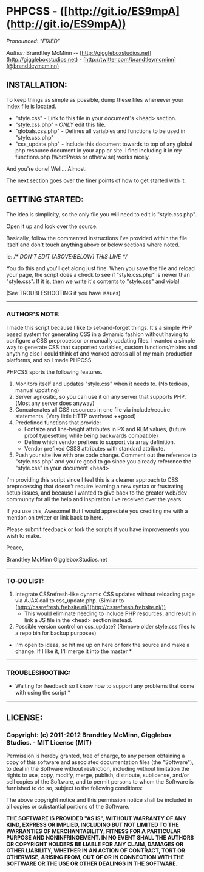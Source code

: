 # PHPCSS - ([http://git.io/ES9mpA](http://git.io/ES9mpA))

*Pronounced: "FIXED"*

*Author:* Brandtley McMinn -- [http://giggleboxstudios.net](http://giggleboxstudios.net) - [http://twitter.com/brandtleymcminn](@brandtleymcminn)


## INSTALLATION:
To keep things as simple as possible, dump these files whereever your index file is located.

+ "style.css" - Link to this file in your document's &lt;head&gt; section.
+ "style.css.php" - *ONLY* edit this file.
+ "globals.css.php" - Defines all variables and functions to be used in "style.css.php"
+ "css_update.php" - Include this document towards to top of any global php resource document in your app or site. I find including it in my functions.php (WordPress or otherwise) works nicely.

And you're done! Well... Almost.

The next section goes over the finer points of how to get started with it.


## GETTING STARTED:
The idea is simplicity, so the only file you will need to edit is "style.css.php".

Open it up and look over the source.

Basically, follow the commented instructions I've provided within the file itself and don't touch anything above or below sections where noted.

ie: _/* DON'T EDIT [ABOVE/BELOW] THIS LINE */_

You do this and you'll get along just fine. When you save the file and reload your page, the script does a check to see if "style.css.php" is newer than "style.css". If it is, then we write it's contents to "style.css" and viola!

(See TROUBLESHOOTING if you have issues)


- - -


### AUTHOR'S NOTE:
I made this script because I like to set-and-forget things. It's a simple PHP based system for generating CSS in a dynamic fashion without having to configure a CSS preprocessor or manually updating files. I wanted a simple way to generate CSS that supported variables, custom functions/mixins and anything else I could think of and worked across all of my main production platforms, and so I made PHPCSS.

PHPCSS sports the following features.

1. Monitors itself and updates "style.css" when it needs to. (No tedious, manual updating)
2. Server agnositic, so you can use it on any server that supports PHP. (Most any server does anyway)
3. Concatenates all CSS resources in one file via include/require statements. (Very little HTTP overhead ++good)
4. Predefined functions that provide:
    - Fontsize and line-height attributes in PX and REM values, (future proof typesetting while being backwards compatible)
    - Define which vendor prefixes to support via array definition.
    - Vendor prefixed CSS3 attributes with standard attribute.
5. Push your site live with one code change. Comment out the reference to "style.css.php" and you're good to go since you already reference the "style.css" in your document &lt;head&gt;

I'm providing this script since I feel this is a cleaner approach to CSS preprocessing that doesn't require learning a new syntax or frustrating setup issues, and because I wanted to give back to the greater web/dev community for all the help and inspiration I've received over the years.

If you use this, Awesome! But I would appreciate you crediting me with a mention on twitter or link back to here.

Please submit feedback or fork the scripts if you have improvements you wish to make.

Peace,

Brandtley McMinn
GiggleboxStudios.net


- - -


### TO-DO LIST:

1. Integrate CSSrefresh-like dynamic CSS updates without reloading page via AJAX call to css_update.php. (Similar to [http://cssrefresh.frebsite.nl/](http://cssrefresh.frebsite.nl/))
    - This would eliminate needing to include PHP resources, and result in link a JS file in the &lt;head&gt; section instead.
2. Possible version control on css_update? (Remove older style.css files to a repo bin for backup purposes)

* I'm open to ideas, so hit me up on here or fork the source and make a change. If I like it, I'll merge it into the master *


- - -


### TROUBLESHOOTING:
* Waiting for feedback so I know how to support any problems that come with using the script *


- - -

## LICENSE:

### Copyright: (c) 2011-2012 Brandtley McMinn, Gigglebox Studios. - MIT License (MIT)

Permission is hereby granted, free of charge, to any person obtaining a copy of this software and associated documentation files (the "Software"), to deal in the Software without restriction, including without limitation the rights to use, copy, modify, merge, publish, distribute, sublicense, and/or sell copies of the Software, and to permit persons to whom the Software is furnished to do so, subject to the following conditions:

The above copyright notice and this permission notice shall be included in all copies or substantial portions of the Software.

__THE SOFTWARE IS PROVIDED "AS IS", WITHOUT WARRANTY OF ANY KIND, EXPRESS OR IMPLIED, INCLUDING BUT NOT LIMITED TO THE WARRANTIES OF MERCHANTABILITY, FITNESS FOR A PARTICULAR PURPOSE AND NONINFRINGEMENT. IN NO EVENT SHALL THE AUTHORS OR COPYRIGHT HOLDERS BE LIABLE FOR ANY CLAIM, DAMAGES OR OTHER LIABILITY, WHETHER IN AN ACTION OF CONTRACT, TORT OR OTHERWISE, ARISING FROM, OUT OF OR IN CONNECTION WITH THE SOFTWARE OR THE USE OR OTHER DEALINGS IN THE SOFTWARE.__
